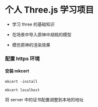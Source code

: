 # 个人 Three.js 学习项目

- 学习 three 的基础知识

- 在场景中导入原神中胡桃的模型

- 模仿原神的渲染效果

### 配置 https 环境

#### 安装 mkcert

```
mkcert -install

mkcert localhost

```

将 server 中的证书配置调整到本地的地址
